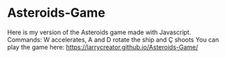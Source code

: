 # Asteroids-Game
Here is my version of the Asteroids game made with Javascript.
Commands: W accelerates, A and D rotate the ship and Ç shoots
You can play the game here: https://larrycreator.github.io/Asteroids-Game/
